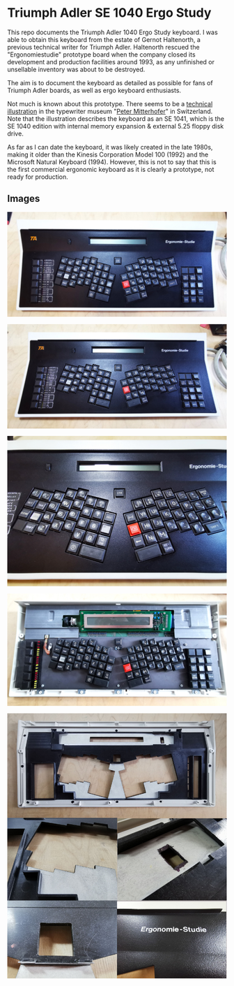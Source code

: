 # Triumph Adler SE 1040 Ergo Study
This repo documents the Triumph Adler 1040 Ergo Study keyboard. I was able to obtain this keyboard from the estate of Gernot Haltenorth, a previous technical writer for Triumph Adler. Haltenorth rescued the "Ergonomiestudie" prototype board when the company closed its development and production facilities around 1993, as any unfinished or unsellable inventory was about to be destroyed.

The aim is to document the keyboard as detailed as possible for fans of Triumph Adler boards, as well as ergo keyboard enthusiasts.

Not much is known about this prototype. There seems to be a [technical illustration](https://www.provinz.bz.it/katalog-kulturgueter/de/neu-erfasste-objekte.asp?kks_priref=150016971) in the typewriter museum "[Peter Mitterhofer](https://www.schreibmaschinenmuseum.com/en/)" in Switzerland. Note that the illustration describes the keyboard as an SE 1041, which is the SE 1040 edition with internal memory expansion & external 5.25 floppy disk drive.

As far as I can date the keyboard, it was likely created in the late 1980s, making it older than the Kinesis Corporation Model 100 (1992) and the Microsoft Natural Keyboard (1994). However, this is not to say that this is the first commercial ergonomic keyboard as it is clearly a prototype, not ready for production.

## Images

![alt text](https://github.com/DirkSonguer/keyboard-TA-SE-1040-Ergo/blob/main/images/TA-SE-1040-Ergo-Top.jpg "TA SE 1040 Top View")

![alt text](https://github.com/DirkSonguer/keyboard-TA-SE-1040-Ergo/blob/main/images/TA-SE-1040-Ergo-Front.jpg "TA SE 1040 Front View")

![alt text](https://github.com/DirkSonguer/keyboard-TA-SE-1040-Ergo/blob/main/images/TA-SE-1040-Ergo-Keys.jpg "TA SE 1040 Main Key View")

![alt text](https://github.com/DirkSonguer/keyboard-TA-SE-1040-Ergo/blob/main/images/TA-SE-1040-Ergo-Opened.jpg "TA SE 1040 Opened")

![alt text](https://github.com/DirkSonguer/keyboard-TA-SE-1040-Ergo/blob/main/images/TA-SE-1040-Ergo-Interior-Details.jpg "TA SE 1040 Interior View")
